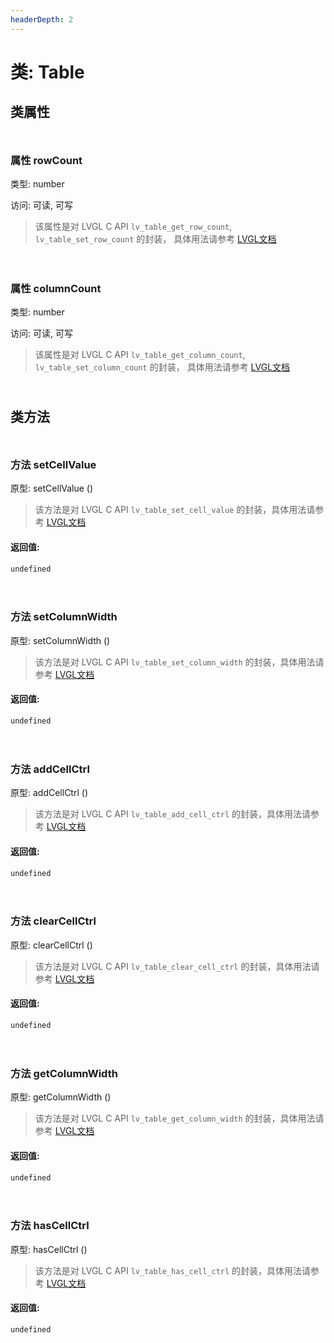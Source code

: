 ```yaml
---
headerDepth: 2
---
```


# 类: Table
## 类属性

<p style="height: 10px;margin:0px"></p>

### <span class='member-header property'></span> 属性 rowCount

类型: number

访问: 可读, 可写

> 该属性是对 LVGL C API `lv_table_get_row_count`, `lv_table_set_row_count` 的封装，
> 具体用法请参考  [LVGL文档](https://docs.lvgl.io/9.0/API/index.html)


<p style="height: 10px;margin:0px"></p>

<p style="height: 10px;margin:0px"></p>

### <span class='member-header property'></span> 属性 columnCount

类型: number

访问: 可读, 可写

> 该属性是对 LVGL C API `lv_table_get_column_count`, `lv_table_set_column_count` 的封装，
> 具体用法请参考  [LVGL文档](https://docs.lvgl.io/9.0/API/index.html)


<p style="height: 10px;margin:0px"></p>

## 类方法

<p style="height: 10px;margin:0px"></p>

### <span class='member-header function'></span> 方法  setCellValue


原型:  setCellValue
 ()

> 该方法是对 LVGL C API `lv_table_set_cell_value` 的封装，具体用法请参考  [LVGL文档](https://docs.lvgl.io/9.0/API/index.html)

#### 返回值:

`undefined`

<p style="height: 10px;margin:0px"></p>

<p style="height: 10px;margin:0px"></p>

### <span class='member-header function'></span> 方法  setColumnWidth


原型:  setColumnWidth
 ()

> 该方法是对 LVGL C API `lv_table_set_column_width` 的封装，具体用法请参考  [LVGL文档](https://docs.lvgl.io/9.0/API/index.html)

#### 返回值:

`undefined`

<p style="height: 10px;margin:0px"></p>

<p style="height: 10px;margin:0px"></p>

### <span class='member-header function'></span> 方法  addCellCtrl


原型:  addCellCtrl
 ()

> 该方法是对 LVGL C API `lv_table_add_cell_ctrl` 的封装，具体用法请参考  [LVGL文档](https://docs.lvgl.io/9.0/API/index.html)

#### 返回值:

`undefined`

<p style="height: 10px;margin:0px"></p>

<p style="height: 10px;margin:0px"></p>

### <span class='member-header function'></span> 方法  clearCellCtrl


原型:  clearCellCtrl
 ()

> 该方法是对 LVGL C API `lv_table_clear_cell_ctrl` 的封装，具体用法请参考  [LVGL文档](https://docs.lvgl.io/9.0/API/index.html)

#### 返回值:

`undefined`

<p style="height: 10px;margin:0px"></p>

<p style="height: 10px;margin:0px"></p>

### <span class='member-header function'></span> 方法  getColumnWidth


原型:  getColumnWidth
 ()

> 该方法是对 LVGL C API `lv_table_get_column_width` 的封装，具体用法请参考  [LVGL文档](https://docs.lvgl.io/9.0/API/index.html)

#### 返回值:

`undefined`

<p style="height: 10px;margin:0px"></p>

<p style="height: 10px;margin:0px"></p>

### <span class='member-header function'></span> 方法  hasCellCtrl


原型:  hasCellCtrl
 ()

> 该方法是对 LVGL C API `lv_table_has_cell_ctrl` 的封装，具体用法请参考  [LVGL文档](https://docs.lvgl.io/9.0/API/index.html)

#### 返回值:

`undefined`

<p style="height: 10px;margin:0px"></p>

